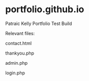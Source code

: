 # portfolio.github.io

Patraic Kelly Portfolio Test Build

Relevant files:

contact.html

thankyou.php

admin.php

login.php
